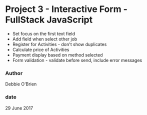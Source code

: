 # Project 3 - Interactive Form - FullStack JavaScript

- Set focus on the first text field
- Add field when select other job
- Register for Activities - don't show duplicates
- Calculate price of Activities
- Payment display based on method selected
- Form validation - validate before send, include error messages

### Author
Debbie O'Brien

### date
29 June 2017
